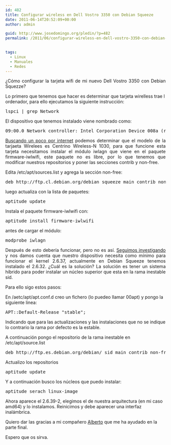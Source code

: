 ```yaml
---
id: 482
title: Configurar wireless en Dell Vostro 3350 con Debian Squeeze
date: 2011-06-14T20:52:09+00:00
author: admin

guid: http://www.josedomingo.org/pledin/?p=482
permalink: /2011/06/configurar-wireless-en-dell-vostro-3350-con-debian-squeeze/

  
tags:
  - Linux
  - Manuales
  - Redes
---
```

<p style="text-align: justify;">
  ¿Cómo configurar la tarjeta wifi de mi nuevo Dell Vostro 3350 con Debian Squezze?
</p>

Lo primero que tenemos que hacer es determinar que tarjeta wirelless trae l ordenador, para ello ejecutamos la siguiente instrucción:

<pre class="brush: bash; gutter: false; first-line: 1">lspci | grep Network</pre>

El dispositivo que tenemos instalado viene nombrado como:

<pre class="brush: bash; gutter: false; first-line: 1">09:00.0 Network controller: Intel Corporation Device 008a (rev 34)</pre>

<p style="text-align: justify;">
  <a href="http://wiki.debianchile.org/IntelWirelessAGN?action=fullsearch&context=180&value=linkto%3A%22IntelWirelessAGN%22">Buscando un poco por internet</a> podemos determinar que el modelo de la tarjaeta Wirelees es Centrino Wireless-N 1030, para que funcione esta tarjeta necesitamos instalar el módulo iwlagn que viene en el paquete firmware-iwlwifi, este paquete no es libre, por lo que tenemos que modificar nuestros repositorios y poner las secciones contrib y non-free.
</p>

Edita /etc/apt/sources.list y agrega la sección non-free:

<pre class="brush: bash; gutter: false; first-line: 1">deb http://ftp.cl.debian.org/debian squeeze main contrib non-free</pre>

<p style="text-align: justify;">
  luego actualiza con la lista de paquetes:
</p>

<p style="text-align: justify;">
  <pre class="brush: bash; gutter: false; first-line: 1">aptitude update</pre>
  
  <p>
    Instala el paquete firmware-iwlwifi con:
  </p>
  
  <pre class="brush: bash; gutter: false; first-line: 1">aptitude install firmware-iwlwifi</pre>
  
  <p>
    antes de cargar el módulo:
  </p>
  
  <pre class="brush: bash; gutter: false; first-line: 1">modprobe iwlagn</pre>
  
  <p style="text-align: justify;">
    Después de esto debería funcionar, pero no es así. <a href="http://intellinuxwireless.org/">Seguimos investigando</a> y nos damos cuenta que nuestro dispositivo necesita como mínimo para funcionar el kernel 2.6.37, actualmente en Debian Squeeze tenemos instalado el 2.6.32. ¿Cuál es la solución? La solución es tener un sistema híbrido para poder instalar un núcleo superior que esta en la rama inestable sid.
  </p>
  
  <p>
    Para ello sigo estos pasos:
  </p>
  
  <p>
    En /aetc/apt/apt.conf.d creo un fichero (lo puedeo llamar 00apt) y pongo la siguiente linea:
  </p>
  
  <pre class="brush: bash; gutter: false; first-line: 1">APT::Default-Release "stable";</pre>
  
  <p>
    Indicando que para las actualizaciones y las instalaciones que no se indique lo contrario la rama por defecto es la estable.
  </p>
  
  <p>
    A continuación pongo el repositorio de la rama inestable en /etc/apt/source.list
  </p>
  
  <pre class="brush: bash; gutter: false; first-line: 1">deb http://ftp.es.debian.org/debian/ sid main contrib non-free</pre>
  
  <p>
    Actualizo los repositorios
  </p>
  
  <pre class="brush: bash; gutter: false; first-line: 1">aptitude update</pre>
  
  <p>
    Y a continuación busco los núcleos que puedo instalar:
  </p>
  
  <pre class="brush: bash; gutter: false; first-line: 1">aptitude serach linux-image</pre>
  
  <p>
    Ahora aparece el 2.6.39-2, elegimos el de nuestra arquitectura (en mi caso amd64) y lo instalamos. Reinicimos y debe aparecer una interfaz inalámbrica.
  </p>
  
  <p>
    Quiero dar las gracias a mi compañero <a href="http://albertomolina.wordpress.com/">Alberto</a> que me ha ayudado en la parte final.
  </p>
  
  <p>
    Espero que os sirva.
  </p>
  
  <!-- AddThis Advanced Settings generic via filter on the_content -->
  
  <!-- AddThis Share Buttons generic via filter on the_content -->